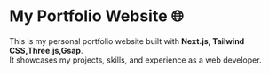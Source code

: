 # My Portfolio Website 🌐

This is my personal portfolio website built with **Next.js, Tailwind CSS,Three.js,Gsap**.  
It showcases my projects, skills, and experience as a web developer.
